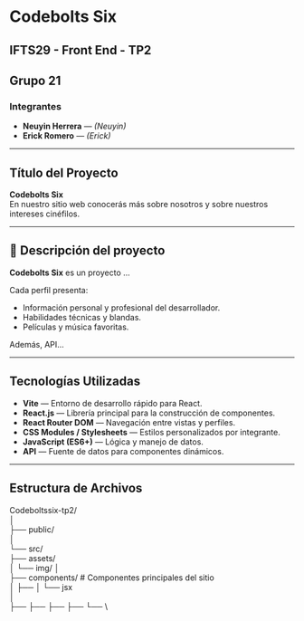 # Codebolts Six

## IFTS29 - Front End - TP2  
**Grupo 21**
---
### Integrantes

- **Neuyin Herrera** — *(Neuyin)*  
- **Erick Romero** — *(Erick)*  

---

## Título del Proyecto

**Codebolts Six**  
En nuestro sitio web conocerás más sobre nosotros y sobre nuestros intereses cinéfilos.

---

## 📝 Descripción del proyecto

**Codebolts Six** es un proyecto ...  

Cada perfil presenta:
- Información personal y profesional del desarrollador.
- Habilidades técnicas y blandas.
- Películas y música favoritas.

Además, API...

---

## Tecnologías Utilizadas

- **Vite** — Entorno de desarrollo rápido para React.  
- **React.js** — Librería principal para la construcción de componentes.  
- **React Router DOM** — Navegación entre vistas y perfiles.  
- **CSS Modules / Stylesheets** — Estilos personalizados por integrante.  
- **JavaScript (ES6+)** — Lógica y manejo de datos.  
- **API** — Fuente de datos para componentes dinámicos.  

---

## Estructura de Archivos

Codeboltssix-tp2/\
│\
├── public/\
│\
└── src/\
├── assets/\
│ └── img/
│\
├── components/ # Componentes principales del sitio\
│ ├── 
│ └── jsx\
│\
├── 
├── 
├── 
├── 
└── \